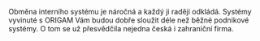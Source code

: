 Obměna interního systému je náročná a každý ji raději odkládá. Systémy vyvinuté s ORIGAM Vám budou dobře sloužit déle než běžné podnikové systémy. O tom se už přesvědčila nejedna česká i zahraniční firma.